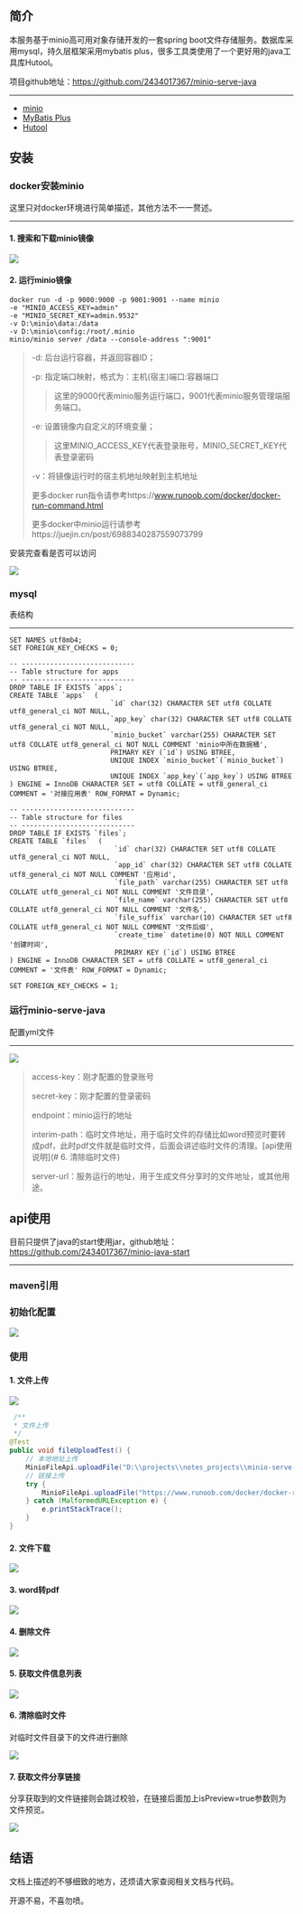 ## 简介
本服务基于minio高可用对象存储开发的一套spring boot文件存储服务。数据库采用mysql，持久层框架采用mybatis plus，很多工具类使用了一个更好用的java工具库Hutool。

项目github地址：https://github.com/2434017367/minio-serve-java

---
* [minio](https://www.minio.org.cn/)
* [MyBatis Plus](https://baomidou.com/)
* [Hutool](https://hutool.cn/docs/#/)

## 安装
### docker安装minio
这里只对docker环境进行简单描述，其他方法不一一赘述。

---
#### 1. 搜索和下载minio镜像

![](readme_images/2_1.png)

#### 2. 运行minio镜像

```docker
docker run -d -p 9000:9000 -p 9001:9001 --name minio 
-e "MINIO_ACCESS_KEY=admin" 
-e "MINIO_SECRET_KEY=admin.9532" 
-v D:\minio\data:/data 
-v D:\minio\config:/root/.minio 
minio/minio server /data --console-address ":9001"
```

> -d: 后台运行容器，并返回容器ID；
> 
> -p: 指定端口映射，格式为：主机(宿主)端口:容器端口
> 
>> 这里的9000代表minio服务运行端口，9001代表minio服务管理端服务端口。
> 
> -e: 设置镜像内自定义的环境变量；
>> 这里MINIO_ACCESS_KEY代表登录账号，MINIO_SECRET_KEY代表登录密码
> 
> -v：将镜像运行时的宿主机地址映射到主机地址
> 
> 更多docker run指令请参考https://www.runoob.com/docker/docker-run-command.html
> 
> 更多docker中minio运行请参考https://juejin.cn/post/6988340287559073799

安装完查看是否可以访问

![](readme_images/2_2.png)

### mysql
表结构

---

```mysql
SET NAMES utf8mb4;
SET FOREIGN_KEY_CHECKS = 0;

-- ----------------------------
-- Table structure for apps
-- ----------------------------
DROP TABLE IF EXISTS `apps`;
CREATE TABLE `apps`  (
                         `id` char(32) CHARACTER SET utf8 COLLATE utf8_general_ci NOT NULL,
                         `app_key` char(32) CHARACTER SET utf8 COLLATE utf8_general_ci NOT NULL,
                         `minio_bucket` varchar(255) CHARACTER SET utf8 COLLATE utf8_general_ci NOT NULL COMMENT 'minio中所在数据桶',
                         PRIMARY KEY (`id`) USING BTREE,
                         UNIQUE INDEX `minio_bucket`(`minio_bucket`) USING BTREE,
                         UNIQUE INDEX `app_key`(`app_key`) USING BTREE
) ENGINE = InnoDB CHARACTER SET = utf8 COLLATE = utf8_general_ci COMMENT = '对接应用表' ROW_FORMAT = Dynamic;

-- ----------------------------
-- Table structure for files
-- ----------------------------
DROP TABLE IF EXISTS `files`;
CREATE TABLE `files`  (
                          `id` char(32) CHARACTER SET utf8 COLLATE utf8_general_ci NOT NULL,
                          `app_id` char(32) CHARACTER SET utf8 COLLATE utf8_general_ci NOT NULL COMMENT '应用id',
                          `file_path` varchar(255) CHARACTER SET utf8 COLLATE utf8_general_ci NOT NULL COMMENT '文件目录',
                          `file_name` varchar(255) CHARACTER SET utf8 COLLATE utf8_general_ci NOT NULL COMMENT '文件名',
                          `file_suffix` varchar(10) CHARACTER SET utf8 COLLATE utf8_general_ci NOT NULL COMMENT '文件后缀',
                          `create_time` datetime(0) NOT NULL COMMENT '创建时间',
                          PRIMARY KEY (`id`) USING BTREE
) ENGINE = InnoDB CHARACTER SET = utf8 COLLATE = utf8_general_ci COMMENT = '文件表' ROW_FORMAT = Dynamic;

SET FOREIGN_KEY_CHECKS = 1;
```

### 运行minio-serve-java

配置yml文件

---

![](readme_images/2_3.png)
> access-key：刚才配置的登录账号
> 
> secret-key：刚才配置的登录密码
> 
> endpoint：minio运行的地址
> 
> interim-path：临时文件地址，用于临时文件的存储比如word预览时要转成pdf，此时pdf文件就是临时文件，后面会讲述临时文件的清理。[api使用说明](# 6. 清除临时文件)
> 
> server-url：服务运行的地址，用于生成文件分享时的文件地址，或其他用途。

## api使用

目前只提供了java的start使用jar，github地址：https://github.com/2434017367/minio-java-start

---

### maven引用

### 初始化配置

![](readme_images/3_1.png)

### 使用

#### 1. 文件上传

![](readme_images/3_2.png)

```java
 /**
 * 文件上传
 */
@Test
public void fileUploadTest() {
    // 本地地址上传
    MinioFileApi.uploadFile("D:\\projects\\notes_projects\\minio-serve-java\\readme_images\\3_2.png", null);
    // 链接上传
    try {
        MinioFileApi.uploadFile("https://www.runoob.com/docker/docker-run-command.html", "测试.html", null);
    } catch (MalformedURLException e) {
        e.printStackTrace();
    }
}
```

#### 2. 文件下载

![](readme_images/3_3.png)

#### 3. word转pdf

![](readme_images/3_4.png)

#### 4. 删除文件

![](readme_images/3_5.png)

#### 5. 获取文件信息列表

![](readme_images/3_6.png)

#### 6. 清除临时文件
对临时文件目录下的文件进行删除

![](readme_images/3_7.png)

#### 7. 获取文件分享链接
分享获取到的文件链接则会跳过校验，在链接后面加上isPreview=true参数则为文件预览。

![](readme_images/3_8.png)


## 结语
文档上描述的不够细致的地方，还烦请大家查阅相关文档与代码。

开源不易，不喜勿喷。





